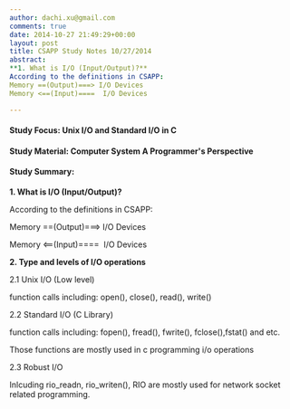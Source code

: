 ```yaml
---
author: dachi.xu@gmail.com
comments: true
date: 2014-10-27 21:49:29+00:00
layout: post
title: CSAPP Study Notes 10/27/2014
abstract: 
**1. What is I/O (Input/Output)?**
According to the definitions in CSAPP:
Memory ==(Output)===> I/O Devices
Memory <==(Input)====  I/O Devices

---
```


#### Study Focus: Unix I/O and Standard I/O in C

#### Study Material: Computer System A Programmer's Perspective

#### Study Summary:

**1. What is I/O (Input/Output)?**

According to the definitions in CSAPP:

Memory ==(Output)===> I/O Devices

Memory <==(Input)====  I/O Devices

**2. Type and levels of I/O operations**

2.1 Unix I/O (Low level)

function calls including: open(), close(), read(), write()

2.2 Standard I/O (C Library)

function calls including: fopen(), fread(), fwrite(), fclose(),fstat() and etc.

Those functions are mostly used in c programming i/o operations

2.3 Robust I/O

Inlcuding rio_readn, rio_writen(), RIO are mostly used for network socket related programming.






